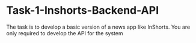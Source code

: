 # Task-1-Inshorts-Backend-API
The task is to develop a basic version of a news app like InShorts. You are only required to develop the API for the system
